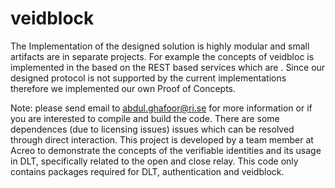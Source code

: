 # veidblock
The Implementation of the designed solution is highly modular and small artifacts are in separate projects. For example the concepts of veidbloc is implemented in the based on the REST based services which are . Since our designed protocol is not supported by the current implementations therefore we implemented our own Proof of Concepts. 

Note: please send email to abdul.ghafoor@ri.se for more information or if you are interested to compile and build the code. There are some dependences (due to licensing issues) issues which can be resolved through direct interaction. 
This project is developed by a team member at Acreo to demonstrate the concepts of the verifiable identities and its usage in DLT, specifically related to the open and close relay. This code only contains packages required for DLT, authentication and veidblock.        
